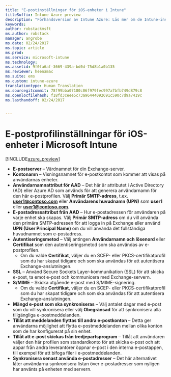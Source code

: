 ```yaml
---
title: "E-postinställningar för iOS-enheter i Intune"
titleSuffix: Intune Azure preview
description: "Förhandsversion av Intune Azure: Läs mer om de Intune-inställningar som du kan använda för att konfigurera e-postinställningar på iOS-enheter."
keywords: 
author: robstackmsft
ms.author: robstack
manager: angrobe
ms.date: 02/24/2017
ms.topic: article
ms.prod: 
ms.service: microsoft-intune
ms.technology: 
ms.assetid: 9f0fa6af-3669-439a-bd0d-75d8b1a0b135
ms.reviewer: heenamac
ms.suite: ems
ms.custom: intune-azure
translationtype: Human Translation
ms.sourcegitcommit: 78f99bba07180c06f979fec997a7bfb749d879c8
ms.openlocfilehash: f18fd3ceee5c73a96444092691c590c7d9a7419c
ms.lasthandoff: 02/24/2017


---
```


# <a name="email-profile-settings-for-ios-devices-in-microsoft-intune"></a>E-postprofilinställningar för iOS-enheter i Microsoft Intune

[!INCLUDE[azure_preview](../includes/azure_preview.md)]



- **E-postserver** – Värdnamnet för din Exchange-server.
- **Kontonamn** – Visningsnamnet för e-postkontot som kommer att visas på användarnas enheter.
- **Användarnamnattribut för AAD** – Det här är attributet i Active Directory (AD) eller Azure AD som används för att generera användarnamn för den här e-postprofilen. Välj **Primär SMTP-adress**, t.ex. **user1@contoso.com** eller **Användarens huvudnamn (UPN)** som **user1** eller **user1@contoso.com**.
- **E-postadressattribut från AAD** – Hur e-postadressen för användaren på varje enhet ska skapas. Välj **Primär SMTP-adress** om du vill använda den primära SMTP-adressen för att logga in på Exchange eller använd **UPN (User Principal Name)** om du vill använda det fullständiga huvudnamnet som e-postadress.
- **Autentiseringsmetod** – Välj antingen **Användarnamn och lösenord** eller **Certifikat** som den autentiseringsmetod som ska användas av e-postprofilen.
    - Om du valde **Certifikat**, väljer du en SCEP- eller PKCS-certifikatprofil som du har skapat tidigare och som ska användas för att autentisera Exchange-anslutningen.
- **SSL** – Använd Secure Sockets Layer-kommunikation (SSL) för att skicka e-post, ta emot e-post och kommunicera med Exchange-servern.
- **S/MIME** – Skicka utgående e-post med S/MIME-signering.
    - Om du valde **Certifikat**, väljer du en SCEP- eller PKCS-certifikatprofil som du har skapat tidigare och som ska användas för att autentisera Exchange-anslutningen.
- **Mängd e-post som ska synkroniseras** – Välj antalet dagar med e-post som du vill synkronisera eller välj **Obegränsad** för att synkronisera alla tillgängliga e-postmeddelanden.
- **Tillåt att meddelanden flyttas till andra e-postkonton** – Detta ger användarna möjlighet att flytta e-postmeddelanden mellan olika konton som de har konfigurerat på sin enhet.
- **Tillåt att e-post skickas från tredjepartsprogram** – Tillåt att användaren väljer den här profilen som standardkonto för att skicka e-post och att appar från andra leverantörer öppnar e-post i den interna e-postappen, till exempel för att bifoga filer i e-postmeddelanden.
- **Synkronisera senast använda e-postadresser** – Det här alternativet låter användarna synkronisera listan över e-postadresser som nyligen har använts på enheten med servern.

